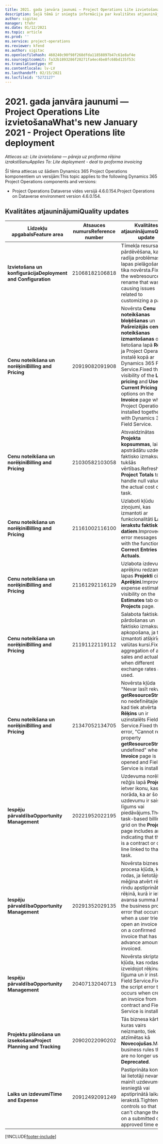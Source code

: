 ```yaml
---
title: 2021. gada janvāra jaunumi — Project Operations Lite izvietošana
description: Šajā tēmā ir sniegta informācija par kvalitātes atjauninājumiem, kas pieejami 2021. gada janvāra Project Operations Lite izvietošanas laidienā.
author: sigitac
manager: tfehr
ms.date: 01/12/2021
ms.topic: article
ms.prod: ''
ms.service: project-operations
ms.reviewer: kfend
ms.author: sigitac
ms.openlocfilehash: 460240c90f98f268dfda11858897b47c61e8af4e
ms.sourcegitcommit: fa32b1893286f20271fa4ec4be8fc68bd135f53c
ms.translationtype: HT
ms.contentlocale: lv-LV
ms.lasthandoff: 02/15/2021
ms.locfileid: "5272127"
---
```

# <a name="whats-new-january-2021---project-operations-lite-deployment"></a><span data-ttu-id="25291-103">2021. gada janvāra jaunumi — Project Operations Lite izvietošana</span><span class="sxs-lookup"><span data-stu-id="25291-103">What's new January 2021 - Project Operations lite deployment</span></span>


<span data-ttu-id="25291-104">_Attiecas uz: Lite izvietošana — pāreja uz proforma rēķina izrakstīšanu_</span><span class="sxs-lookup"><span data-stu-id="25291-104">_Applies To: Lite deployment - deal to proforma invoicing_</span></span>

<span data-ttu-id="25291-105">Šī tēma attiecas uz šādiem Dynamics 365 Project Operations komponentiem un versijām:</span><span class="sxs-lookup"><span data-stu-id="25291-105">This topic applies to the following Dynamics 365 Project Operations components and versions:</span></span>

  - <span data-ttu-id="25291-106">Project Operations Dataverse vides versijā 4.6.0.154.</span><span class="sxs-lookup"><span data-stu-id="25291-106">Project Operations on Dataverse environment version 4.6.0.154.</span></span>
  
## <a name="quality-updates"></a><span data-ttu-id="25291-107">Kvalitātes atjauninājumi</span><span class="sxs-lookup"><span data-stu-id="25291-107">Quality updates</span></span>

| <span data-ttu-id="25291-108">**Līdzekļu apgabals**</span><span class="sxs-lookup"><span data-stu-id="25291-108">**Feature area**</span></span> | <span data-ttu-id="25291-109">**Atsauces numurs**</span><span class="sxs-lookup"><span data-stu-id="25291-109">**Reference number**</span></span> | <span data-ttu-id="25291-110">**Kvalitātes atjauninājums**</span><span class="sxs-lookup"><span data-stu-id="25291-110">**Quality update**</span></span> |
| --- | --- | --- |
| <span data-ttu-id="25291-111">**Izvietošana un konfigurācija**</span><span class="sxs-lookup"><span data-stu-id="25291-111">**Deployment and Configuration**</span></span> | <span data-ttu-id="25291-112">2106818</span><span class="sxs-lookup"><span data-stu-id="25291-112">2106818</span></span> | <span data-ttu-id="25291-113">Tīmekļa resursa pārdēvēšana, kas radīja problēmas ar lapas pielāgošanu tika novērsta.</span><span class="sxs-lookup"><span data-stu-id="25291-113">Fixed the webresource rename that was causing issues related to customizing a page.</span></span> |
| <span data-ttu-id="25291-114">**Cenu noteikšana un norēķini**</span><span class="sxs-lookup"><span data-stu-id="25291-114">**Billing and Pricing**</span></span> | <span data-ttu-id="25291-115">2091908</span><span class="sxs-lookup"><span data-stu-id="25291-115">2091908</span></span> | <span data-ttu-id="25291-116">Novērsta **Cenu noteikšanas bloķēšanas** un **Pašreizējās cenu noteikšanas izmantošanas** opciju lietošana lapā **Rēķins**, ja Project Operations instalē kopā ar Dynamics 365 Field Service.</span><span class="sxs-lookup"><span data-stu-id="25291-116">Fixed the visibility of the **Lock pricing** and **Use Current Pricing** options on the **Invoice** page when Project Operations is installed together with Dynamics 365 Field Service.</span></span> |
| <span data-ttu-id="25291-117">**Cenu noteikšana un norēķini**</span><span class="sxs-lookup"><span data-stu-id="25291-117">**Billing and Pricing**</span></span> | <span data-ttu-id="25291-118">2103058</span><span class="sxs-lookup"><span data-stu-id="25291-118">2103058</span></span> | <span data-ttu-id="25291-119">Atsvaidzinātas **Projekta kopsummas**, lai apstrādātu uzdevuma faktisko izmaksu tukšās vērtības.</span><span class="sxs-lookup"><span data-stu-id="25291-119">Refreshed **Project Totals** to handle null values for the actual cost on a task.</span></span> |
| <span data-ttu-id="25291-120">**Cenu noteikšana un norēķini**</span><span class="sxs-lookup"><span data-stu-id="25291-120">**Billing and Pricing**</span></span> | <span data-ttu-id="25291-121">2116100</span><span class="sxs-lookup"><span data-stu-id="25291-121">2116100</span></span> | <span data-ttu-id="25291-122">Uzlaboti kļūdu ziņojumi, kas izmantoti ar funkcionalitāti **Labot ierakstu faktiskajiem datiem**.</span><span class="sxs-lookup"><span data-stu-id="25291-122">Improved error messages used with the functionality, **Correct Entries on Actuals**.</span></span> |
| <span data-ttu-id="25291-123">**Cenu noteikšana un norēķini**</span><span class="sxs-lookup"><span data-stu-id="25291-123">**Billing and Pricing**</span></span> | <span data-ttu-id="25291-124">2116129</span><span class="sxs-lookup"><span data-stu-id="25291-124">2116129</span></span> | <span data-ttu-id="25291-125">Uzlabota izdevumu aprēķinu redzamība lapas **Projekti** cilnē **Aprēķini**.</span><span class="sxs-lookup"><span data-stu-id="25291-125">Improved expense estimates visibility on the **Estimates** tab on the **Projects** page.</span></span> |
| <span data-ttu-id="25291-126">**Cenu noteikšana un norēķini**</span><span class="sxs-lookup"><span data-stu-id="25291-126">**Billing and Pricing**</span></span> | <span data-ttu-id="25291-127">2119112</span><span class="sxs-lookup"><span data-stu-id="25291-127">2119112</span></span> | <span data-ttu-id="25291-128">Salabota faktiskās pārdošanas un faktisko izmaksu apkopošana, ja tiek izmantoti atšķirīgi valūtas kursi.</span><span class="sxs-lookup"><span data-stu-id="25291-128">Fixed aggregation of actual sales and actual cost when different exchange rates are used.</span></span> |
| <span data-ttu-id="25291-129">**Cenu noteikšana un norēķini**</span><span class="sxs-lookup"><span data-stu-id="25291-129">**Billing and Pricing**</span></span> | <span data-ttu-id="25291-130">2134705</span><span class="sxs-lookup"><span data-stu-id="25291-130">2134705</span></span> | <span data-ttu-id="25291-131">Novērsta kļūda "Nevar lasīt rekvizītu **getResourceString** no nedefinētajiem", kad tiek atvērta lapa **Rēķins** un ir uzinstalēts Field Service.</span><span class="sxs-lookup"><span data-stu-id="25291-131">Fixed the error, "Cannot read property **getResourceString** of undefined" when the **Invoice** page is opened and Field Service is installed.</span></span> |
| <span data-ttu-id="25291-132">**Iespēju pārvaldība**</span><span class="sxs-lookup"><span data-stu-id="25291-132">**Opportunity Management**</span></span> | <span data-ttu-id="25291-133">2022195</span><span class="sxs-lookup"><span data-stu-id="25291-133">2022195</span></span> | <span data-ttu-id="25291-134">Uzdevuma norēķinu režģis lapā **Projekts** ietver ikonu, kas norāda, ka ar šo uzdevumu ir saistīts līgums vai piedāvājums.</span><span class="sxs-lookup"><span data-stu-id="25291-134">The task-based billing grid on the **Project** page includes an icon indicating that there is a contract or quote line linked to that task.</span></span> |
| <span data-ttu-id="25291-135">**Iespēju pārvaldība**</span><span class="sxs-lookup"><span data-stu-id="25291-135">**Opportunity Management**</span></span> | <span data-ttu-id="25291-136">2029135</span><span class="sxs-lookup"><span data-stu-id="25291-136">2029135</span></span> | <span data-ttu-id="25291-137">Novērsta biznesa procesa kļūda, kas rodas, ja lietotājs mēģina atvērt rēķina rindu apstiprinātā rēķinā, kurā ir iekļauta avansa summa.</span><span class="sxs-lookup"><span data-stu-id="25291-137">Fixed the business process error that occurs when a user tries to open an invoice line on a confirmed invoice that has an advance amount invoiced.</span></span> |
| <span data-ttu-id="25291-138">**Iespēju pārvaldība**</span><span class="sxs-lookup"><span data-stu-id="25291-138">**Opportunity Management**</span></span> | <span data-ttu-id="25291-139">2040713</span><span class="sxs-lookup"><span data-stu-id="25291-139">2040713</span></span> | <span data-ttu-id="25291-140">Novērsta skripta kļūda, kas rodas, izveidojot rēķinu no līguma un ir instalēts Field Service.</span><span class="sxs-lookup"><span data-stu-id="25291-140">Fixed the script error that occurs when creating an invoice from a contract and Field Service is installed.</span></span> |
| <span data-ttu-id="25291-141">**Projektu plānošana un izsekošana**</span><span class="sxs-lookup"><span data-stu-id="25291-141">**Project Planning and Tracking**</span></span> | <span data-ttu-id="25291-142">2090202</span><span class="sxs-lookup"><span data-stu-id="25291-142">2090202</span></span> | <span data-ttu-id="25291-143">Tās biznesa kārtulas, kuras vairs neizmanto, tiek atzīmētas kā **Novecojušas**.</span><span class="sxs-lookup"><span data-stu-id="25291-143">Marked business rules that are no longer used as **Deprecated**.</span></span> |
| <span data-ttu-id="25291-144">**Laiks un izdevumi**</span><span class="sxs-lookup"><span data-stu-id="25291-144">**Time and Expense**</span></span> | <span data-ttu-id="25291-145">2091249</span><span class="sxs-lookup"><span data-stu-id="25291-145">2091249</span></span> | <span data-ttu-id="25291-146">Pastiprināta kontrole, lai lietotāji nevar mainīt uzdevumu iesniegtā vai apstiprinātā laika ierakstā.</span><span class="sxs-lookup"><span data-stu-id="25291-146">Tightened controls so that users can't change the task on a submitted or approved time entry.</span></span> |


[!INCLUDE[footer-include](../../includes/footer-banner.md)]